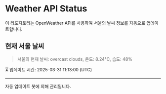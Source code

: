 
# Weather API Status

이 리포지토리는 OpenWeather API를 사용하여 서울의 날씨 정보를 자동으로 업데이트합니다.

## 현재 서울 날씨
> 서울의 현재 날씨: overcast clouds, 온도: 8.24°C, 습도: 48%

⏳ 업데이트 시간: 2025-03-31 11:13:00 (UTC)

---
자동 업데이트 봇에 의해 관리됩니다.
